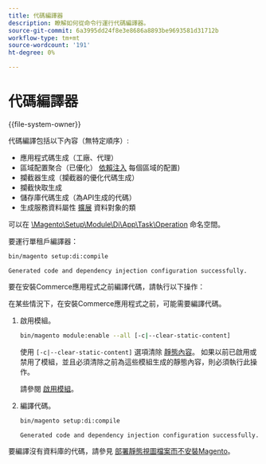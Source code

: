 ```yaml
---
title: 代碼編譯器
description: 瞭解如何從命令行運行代碼編譯器。
source-git-commit: 6a3995dd24f8e3e8686a8893be9693581d31712b
workflow-type: tm+mt
source-wordcount: '191'
ht-degree: 0%

---
```



# 代碼編譯器

{{file-system-owner}}

代碼編譯包括以下內容（無特定順序）:

- 應用程式碼生成（工廠、代理）
- 區域配置聚合（已優化） [依賴注入](https://glossary.magento.com/dependency-injection) 每個區域的配置)
- 攔截器生成（攔截器的優化代碼生成）
- 攔截快取生成
- 儲存庫代碼生成（為API生成的代碼）
- 生成服務資料屬性 [擴展](https://glossary.magento.com/extension) 資料對象的類

可以在 [\Magento\Setup\Module\Di\App\Task\Operation][operation] 命名空間。

要運行單租戶編譯器：

```bash
bin/magento setup:di:compile
```

```terminal
Generated code and dependency injection configuration successfully.
```

要在安裝Commerce應用程式之前編譯代碼，請執行以下操作：

在某些情況下，在安裝Commerce應用程式之前，可能需要編譯代碼。

1. 啟用模組。

   ```bash
   bin/magento module:enable --all [-c|--clear-static-content]
   ```

   使用 `[-c|--clear-static-content]` 選項清除 [靜態內容](https://glossary.magento.com/static-content)。 如果以前已啟用或禁用了模組，並且必須清除之前為這些模組生成的靜態內容，則必須執行此操作。

   請參閱 [啟用模組](https://devdocs.magento.com/guides/v2.4/install-gde/install/cli/install-cli-subcommands-enable.html)。

1. 編譯代碼。

   ```bash
   bin/magento setup:di:compile
   ```

   ```terminal
   Generated code and dependency injection configuration successfully.
   ```

要編譯沒有資料庫的代碼，請參見 [部署靜態視圖檔案而不安裝Magento](../cli/static-view-file-deployment.md)。

<!-- link definitions -->

[operation]: https://github.com/magento/magento2/blob/2.4/setup/src/Magento/Setup/Module/Di/App/Task/Operation
